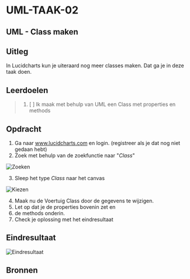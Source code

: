 # UML-TAAK-02

## UML - Class maken

## Uitleg

In Lucidcharts kun je uiteraard nog meer classes maken. Dat ga je in deze taak doen.

## Leerdoelen

> 1. [ ] Ik maak met behulp van UML een Class met properties en methods

## Opdracht

1. Ga naar www.lucidcharts.com en login. (registreer als je dat nog niet gedaan hebt)
2. Zoek met behulp van de zoekfunctie naar "_Class_"

![Zoeken](/ONTWERPEN-2/2_UML/taak01/images/zoeken.png)

3. Sleep het type _Class_ naar het canvas

![Kiezen](/ONTWERPEN-2/2_UML/taak01/images/keuze.png)

4. Maak nu de Voertuig Class door de gegevens te wijzigen.
5. Let op dat je de properties bovenin zet en
6. de methods onderin.
7. Check je oplossing met het eindresultaat

## Eindresultaat

![Eindresultaat](/ONTWERPEN-2/2_UML/taak02/images/eindresultaat.png)

## Bronnen
